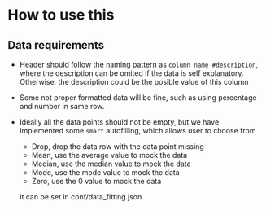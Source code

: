 # How to use this

## Data requirements

- Header should follow the naming pattern as `column name #description`, where the description can be omited if the data is self explanatory. Otherwise, the description could be the posible value of this column

- Some not proper formatted data will be fine, such as using percentage and number in same row. 

- Ideally all the data points should not be empty, but we have implemented some `smart` autofilling, which allows user to choose from 

    - Drop, drop the data row with the data point missing
    - Mean, use the average value to mock the data
    - Median, use the median value to mock the data
    - Mode, use the mode value to mock the data
    - Zero, use the 0 value to mock the data

    it can be set in conf/data_fitting.json
